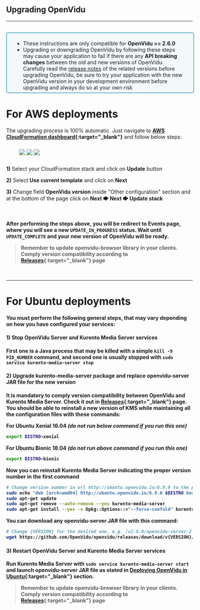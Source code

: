<h2 id="section-title">Upgrading OpenVidu</h2>
<hr>

<div style="
    display: table;
    border: 2px solid #0088aa9e;
    border-radius: 5px;
    width: 100%;
    margin-top: 30px;
    margin-bottom: 25px;
    padding: 5px 0 5px 0;
    background-color: rgba(0, 136, 170, 0.04);"><div style="display: table-cell; vertical-align: middle">
    <i class="icon ion-android-alert" style="
    font-size: 50px;
    color: #0088aa;
    display: inline-block;
    padding-left: 25%;
"></i></div>
<div style="
    vertical-align: middle;
    display: table-cell;
    padding-left: 20px;
    padding-right: 20px;
    ">
    <ul style="margin-bottom: 0">
        <li style="color: #1c1c1c">These instructions are only compatible for <strong>OpenVidu >= 2.6.0</strong></li>
        <li style="color: #1c1c1c">Upgrading or downgrading OpenVidu by following these steps may cause your application to fail if there are any <strong>API breaking changes</strong> between the old and new versions of OpenVidu. Carefully read the <a href="/releases/" target="_blank">release notes</a> of the related versions before upgrading OpenVidu, be sure to try your application with the new OpenVidu version in your development environment before upgrading and always do so at your own risk</li>
    </ul>
</div>
</div>

# For AWS deployments

The upgrading process is 100% automatic. Just navigate to **[AWS CloudFormation dashboard](https://console.aws.amazon.com/cloudformation){:target="_blank"}** and follow below steps:

<div class="row">
    <div class="upgrade-cf-steps" style="margin: 25px 35px 25px 35px">
        <a data-fancybox="gallery-upgrade-cf" data-caption="Click on 'Update' button" href="img/docs/upgrading/CF_update1.png"><img class="img-responsive img-pro" src="img/docs/upgrading/CF_update1.png"/></a>
        <a data-fancybox="gallery-upgrade-cf" data-caption="Select 'Use current template' and click on 'Next'" href="img/docs/upgrading/CF_update2.png"><img class="img-responsive img-pro" src="img/docs/upgrading/CF_update2.png"/></a>
        <a data-fancybox="gallery-upgrade-cf" data-caption="Change field 'OpenVidu Version'" href="img/docs/upgrading/CF_update3.png"><img class="img-responsive img-pro" src="img/docs/upgrading/CF_update3.png"/></a>
    </div>
    <div class="slick-captions">
      <div class="caption"><p><strong>1)</strong> Select your CloudFormation stack and click on <strong>Update</strong> button</p></div>
      <div class="caption"><p><strong>2)</strong> Select <strong>Use current template</strong> and click on <strong>Next</strong></p></div>
      <div class="caption"><p><strong>3)</strong> Change field <strong>OpenVidu version</strong> inside "Other configuration" section and at the bottom of the page click on <strong>Next 🡆 Next 🡆 Update stack</stack></p></div>
    </div>
</div>

<br>

After performing the steps above, you will be redirect to Events page, where you will see a new `UPDATE_IN_PROGRESS` status. Wait until `UPDATE_COMPLETE` and your new version of OpenVidu will be ready.

> Remember to update **openvidu-browser** library in your clients. Comply version compatibility according to **[Releases](/releases){:target="_blank"}** page

<br>

---

# For Ubuntu deployments

You must perform the following general steps, that may vary depending on how you have configured your services:

#### 1) Stop OpenVidu Server and Kurento Media Server services

First one is a Java process that may be killed with a simple `kill -9 PID_NUMBER` command, and second one is usually stopped with `sudo service kurento-media-server stop`

#### 2) Upgrade kurento-media-server package and replace openvidu-server JAR file for the new version

It is mandatory to comply version compatibility between OpenVidu and Kurento Media Server. Check it out in **[Releases](/releases){:target="_blank"}** page.
You should be able to reinstall a new version of KMS while maintaining all the configuration files with these commands:

**For Ubuntu Xenial 16.04**  *(do not run below command if you run this one)*

```bash
export DISTRO=xenial
```

**For Ubuntu Bionic 18.04**  *(do not run above command if you run this one)*

```bash
export DISTRO=bionic
```

Now you can reinstall Kurento Media Server indicating the proper version number in the first command

```bash
# Change version number in url http://ubuntu.openvidu.io/6.9.0 to the proper one depending on OpenVidu version
sudo echo "deb [arch=amd64] http://ubuntu.openvidu.io/6.9.0 $DISTRO kms6" | sudo tee /etc/apt/sources.list.d/kurento.list
sudo apt-get update
sudo apt-get remove --auto-remove --yes kurento-media-server
sudo apt-get install --yes -o Dpkg::Options::="--force-confold" kurento-media-server
```

You can download any openvidu-server JAR file with this command:

```bash
# Change {VERSION} for the desired one. e.g. /v2.8.0/openvidu-server-2.8.0.jar
wget https://github.com/OpenVidu/openvidu/releases/download/v{VERSION}/openvidu-server-{VERSION}.jar
```

#### 3) Restart OpenVidu Server and Kurento Media Server services

Run Kurento Media Server with `sudo service kurento-media-server start` and launch openvidu-server JAR file as stated in [Deploying OpenVidu in Ubuntu](/deployment/deploying-ubuntu/#8-init-openvidu-server-jar-executable){:target="_blank"} section.

> Remember to update **openvidu-browser** library in your clients. Comply version compatibility according to **[Releases](/releases){:target="_blank"}** page

<br><br>

<link rel="stylesheet" href="https://cdnjs.cloudflare.com/ajax/libs/fancybox/3.1.20/jquery.fancybox.min.css" />
<script src="https://cdnjs.cloudflare.com/ajax/libs/fancybox/3.1.20/jquery.fancybox.min.js"></script>
<script>
  $().fancybox({
    selector : '[data-fancybox]',
    infobar : true,
    arrows : false,
    loop: true,
    protect: true,
    transitionEffect: 'slide',
    buttons : [
        'close'
    ],
    clickOutside : 'close',
    clickSlide   : 'close',
  });
</script>

<link rel="stylesheet" href="https://use.fontawesome.com/releases/v5.4.1/css/brands.css" integrity="sha384-Px1uYmw7+bCkOsNAiAV5nxGKJ0Ixn5nChyW8lCK1Li1ic9nbO5pC/iXaq27X5ENt" crossorigin="anonymous">
<link rel="stylesheet" href="https://use.fontawesome.com/releases/v5.4.1/css/fontawesome.css" integrity="sha384-BzCy2fixOYd0HObpx3GMefNqdbA7Qjcc91RgYeDjrHTIEXqiF00jKvgQG0+zY/7I" crossorigin="anonymous">

<link rel="stylesheet" type="text/css" href="//cdn.jsdelivr.net/jquery.slick/1.6.0/slick.css"/>
<link rel="stylesheet" type="text/css" href="css/slick-theme.css"/>
<script type="text/javascript" src="//cdn.jsdelivr.net/jquery.slick/1.6.0/slick.min.js"></script>

<script>
    $('.slick-captions').slick({
      asNavFor: '.upgrade-cf-steps',
      arrows: false,
      infinite: false,
      speed: 200,
      fade: true,
      dots: false
    });
    $('.upgrade-cf-steps').slick({
      asNavFor: '.slick-captions',
      autoplay: false,
      arrows: true,
      prevArrow: '<div class="slick-btn slick-btn-prev"><i class="icon ion-chevron-left"></i></div>',
      nextArrow: '<div class="slick-btn slick-btn-next"><i class="icon ion-chevron-right"></i></div>',
      infinite: false,
      dots: true,
      responsive: [
      {
        breakpoint: 768,
        settings: {
          arrows: true,
          slidesToShow: 1
        }
      },
    ]
    });
</script>